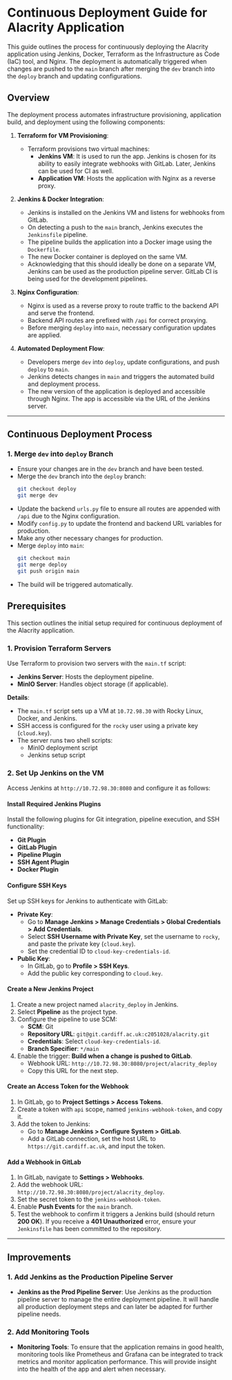 
# Continuous Deployment Guide for Alacrity Application

This guide outlines the process for continuously deploying the Alacrity application using Jenkins, Docker, Terraform as the Infrastructure as Code (IaC) tool, and Nginx. The deployment is automatically triggered when changes are pushed to the `main` branch after merging the `dev` branch into the `deploy` branch and updating configurations.

## Overview

The deployment process automates infrastructure provisioning, application build, and deployment using the following components:

1. **Terraform for VM Provisioning**:
   - Terraform provisions two virtual machines:
     - **Jenkins VM**: It is used to run the app. Jenkins is chosen for its ability to easily integrate webhooks with GitLab. Later, Jenkins can be used for CI as well.
     - **Application VM**: Hosts the application with Nginx as a reverse proxy.

2. **Jenkins & Docker Integration**:
   - Jenkins is installed on the Jenkins VM and listens for webhooks from GitLab.
   - On detecting a push to the `main` branch, Jenkins executes the `Jenkinsfile` pipeline.
   - The pipeline builds the application into a Docker image using the `Dockerfile`.
   - The new Docker container is deployed on the same VM. 
   - Acknowledging that this should ideally be done on a separate VM, Jenkins can be used as the production pipeline server. GitLab CI is being used for the development pipelines.

3. **Nginx Configuration**:
   - Nginx is used as a reverse proxy to route traffic to the backend API and serve the frontend.
   - Backend API routes are prefixed with `/api` for correct proxying.
   - Before merging `deploy` into `main`, necessary configuration updates are applied.

4. **Automated Deployment Flow**:
   - Developers merge `dev` into `deploy`, update configurations, and push `deploy` to `main`.
   - Jenkins detects changes in `main` and triggers the automated build and deployment process.
   - The new version of the application is deployed and accessible through Nginx. The app is accessible via the URL of the Jenkins server.

---

## Continuous Deployment Process

### 1. Merge `dev` into `deploy` Branch
- Ensure your changes are in the `dev` branch and have been tested.
- Merge the `dev` branch into the `deploy` branch:
  ```bash
  git checkout deploy
  git merge dev
  ```
- Update the backend `urls.py` file to ensure all routes are appended with `/api` due to the Nginx configuration.
- Modify `config.py` to update the frontend and backend URL variables for production.
- Make any other necessary changes for production.
- Merge `deploy` into `main`:
  ```bash
  git checkout main
  git merge deploy
  git push origin main
  ```
- The build will be triggered automatically.

## Prerequisites

This section outlines the initial setup required for continuous deployment of the Alacrity application.

### 1. Provision Terraform Servers
Use Terraform to provision two servers with the `main.tf` script:
- **Jenkins Server**: Hosts the deployment pipeline.
- **MinIO Server**: Handles object storage (if applicable).

**Details**:
- The `main.tf` script sets up a VM at `10.72.98.30` with Rocky Linux, Docker, and Jenkins.
- SSH access is configured for the `rocky` user using a private key (`cloud.key`).
- The server runs two shell scripts:
  - MinIO deployment script
  - Jenkins setup script

### 2. Set Up Jenkins on the VM
Access Jenkins at `http://10.72.98.30:8080` and configure it as follows:

#### Install Required Jenkins Plugins
Install the following plugins for Git integration, pipeline execution, and SSH functionality:
- **Git Plugin**
- **GitLab Plugin**
- **Pipeline Plugin**
- **SSH Agent Plugin**
- **Docker Plugin**

#### Configure SSH Keys
Set up SSH keys for Jenkins to authenticate with GitLab:
- **Private Key**:
  - Go to **Manage Jenkins > Manage Credentials > Global Credentials > Add Credentials**.
  - Select **SSH Username with Private Key**, set the username to `rocky`, and paste the private key (`cloud.key`).
  - Set the credential ID to `cloud-key-credentials-id`.
- **Public Key**:
  - In GitLab, go to **Profile > SSH Keys**.
  - Add the public key corresponding to `cloud.key`.

#### Create a New Jenkins Project
1. Create a new project named `alacrity_deploy` in Jenkins.
2. Select **Pipeline** as the project type.
3. Configure the pipeline to use SCM:
   - **SCM**: Git
   - **Repository URL**: `git@git.cardiff.ac.uk:c2051028/alacrity.git`
   - **Credentials**: Select `cloud-key-credentials-id`.
   - **Branch Specifier**: `*/main`
4. Enable the trigger: **Build when a change is pushed to GitLab**.
   - Webhook URL: `http://10.72.98.30:8080/project/alacrity_deploy`
   - Copy this URL for the next step.

#### Create an Access Token for the Webhook
1. In GitLab, go to **Project Settings > Access Tokens**.
2. Create a token with `api` scope, named `jenkins-webhook-token`, and copy it.
3. Add the token to Jenkins:
   - Go to **Manage Jenkins > Configure System > GitLab**.
   - Add a GitLab connection, set the host URL to `https://git.cardiff.ac.uk`, and input the token.

#### Add a Webhook in GitLab
1. In GitLab, navigate to **Settings > Webhooks**.
2. Add the webhook URL: `http://10.72.98.30:8080/project/alacrity_deploy`.
3. Set the secret token to the `jenkins-webhook-token`.
4. Enable **Push Events** for the `main` branch.
5. Test the webhook to confirm it triggers a Jenkins build (should return **200 OK**). If you receive a **401 Unauthorized** error, ensure your `Jenkinsfile` has been committed to the repository.

---

## Improvements

### 1. Add Jenkins as the Production Pipeline Server
- **Jenkins as the Prod Pipeline Server**: Use Jenkins as the production pipeline server to manage the entire deployment pipeline. It will handle all production deployment steps and can later be adapted for further pipeline needs.
  
### 2. Add Monitoring Tools
- **Monitoring Tools**: To ensure that the application remains in good health, monitoring tools like Prometheus and Grafana can be integrated to track metrics and monitor application performance. This will provide insight into the health of the app and alert when necessary.

